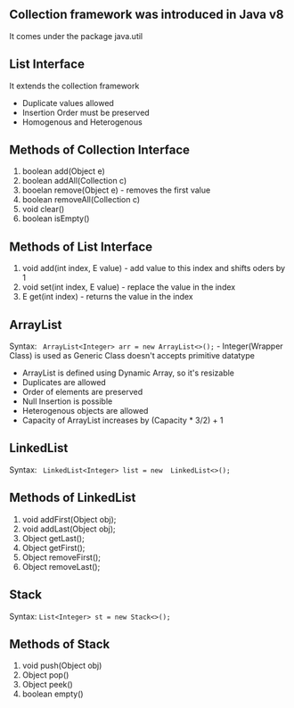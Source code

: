 ## Collection framework was introduced in Java v8
It comes under the package java.util

## List Interface
It extends the collection framework
- Duplicate values allowed
- Insertion Order must be preserved
- Homogenous and Heterogenous

## Methods of Collection Interface
1. boolean add(Object e)
2. boolean addAll(Collection c)
3. booelan remove(Object e) - removes the first value
4. boolean removeAll(Collection c)
5. void clear()
6. boolean isEmpty()

## Methods of List Interface
1. void add(int index, E value) - add value to this index and shifts oders by 1
2. void set(int index, E value) - replace the value in the index
3. E get(int index) - returns the value in the index

## ArrayList
Syntax: ``` ArrayList<Integer> arr = new ArrayList<>();``` - Integer(Wrapper Class) is used as Generic Class doesn't accepts primitive datatype
- ArrayList is defined using Dynamic Array, so it's resizable
- Duplicates are allowed
- Order of elements are preserved
- Null Insertion is possible
- Heterogenous objects are allowed
-  Capacity of ArrayList increases by (Capacity * 3/2) + 1 

## LinkedList
Syntax: ``` LinkedList<Integer> list = new  LinkedList<>();```

## Methods of LinkedList
1. void addFirst(Object obj); 
2. void addLast(Object obj); 
3. Object getLast();
4. Object getFirst();
5. Object removeFirst();
6. Object removeLast();

## Stack
Syntax: ``` List<Integer> st = new Stack<>(); ```

## Methods of Stack
1. void push(Object obj)
2. Object pop()
3. Object peek()
4. boolean empty()